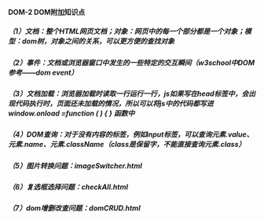 #### DOM-2 DOM附加知识点 

##### （1）文档：整个HTML网页文档；对象：网页中的每一个部分都是一个对象；模型：dom树，对象之间的关系，可以更方便的查找对象

##### （2）事件：文档或浏览器窗口中发生的一些特定的交互瞬间（w3school中DOM参考——dom event）

##### （3）文档加载：浏览器加载时读取一行运行一行，js如果写在head标签中，会出现代码执行时，页面还未加载的情况，所以可以将js中的代码都写进window.onload =function ( ) { } 函数中

##### （4）DOM查询：对于没有内容的标签，例如input标签，可以查询元素.value、元素.name、元素.className（class是保留字，不能直接查询元素.class）

##### （5）图片转换问题：imageSwitcher.html

##### （6）复选框选择问题：checkAll.html

##### （7）dom增删改查问题：domCRUD.html
